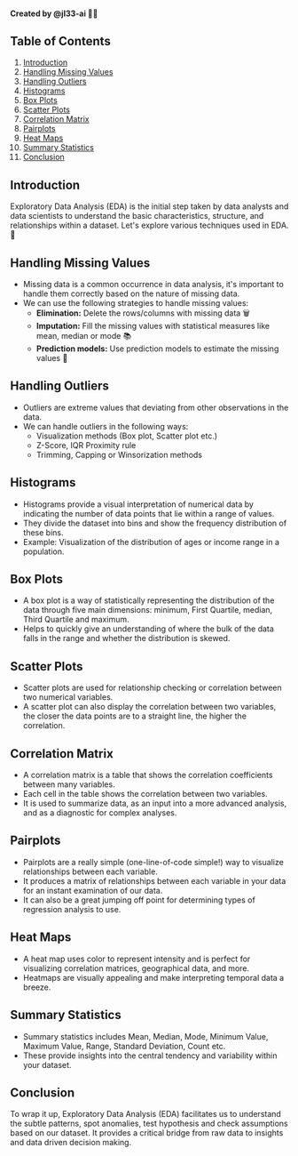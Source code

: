#### Created by @jl33-ai 👦🏻

## Table of Contents

1. [Introduction](#intro)
2. [Handling Missing Values](#missing-values)
3. [Handling Outliers](#outliers)
4. [Histograms](#histograms)
5. [Box Plots](#boxplots)
6. [Scatter Plots](#scatter-plots)
7. [Correlation Matrix](#correlation-matrix)
8. [Pairplots](#pairplots)
9. [Heat Maps](#heatmap)
10. [Summary Statistics](#summary-stats)
11. [Conclusion](#conclusion)

<a name="intro"></a>
## Introduction

Exploratory Data Analysis (EDA) is the initial step taken by data analysts and data scientists to understand the basic characteristics, structure, and relationships within a dataset.  Let's explore various techniques used in EDA. 🚀

<a name="missing-values"></a>
## Handling Missing Values

- Missing data is a common occurrence in data analysis, it's important to handle them correctly based on the nature of missing data.
- We can use the following strategies to handle missing values:
   - **Elimination:** Delete the rows/columns with missing data 🗑
   - **Imputation:** Fill the missing values with statistical measures like mean, median or mode 📚
   - **Prediction models:** Use prediction models to estimate the missing values 🧠

<a name="outliers"></a>
## Handling Outliers

- Outliers are extreme values that deviating from other observations in the data.
- We can handle outliers in the following ways:
  - Visualization methods (Box plot, Scatter plot etc.)
  - Z-Score, IQR Proximity rule
  - Trimming, Capping or Winsorization methods 

<a name="histograms"></a>
## Histograms 

- Histograms provide a visual interpretation of numerical data by indicating the number of data points that lie within a range of values.
- They divide the dataset into bins and show the frequency distribution of these bins.
- Example: Visualization of the distribution of ages or income range in a population.

<a name="boxplots"></a>
## Box Plots

- A box plot is a way of statistically representing the distribution of the data through five main dimensions: minimum, First Quartile, median, Third Quartile and maximum.
- Helps to quickly give an understanding of where the bulk of the data falls in the range and whether the distribution is skewed.

<a name="scatter-plots"></a>
## Scatter Plots

- Scatter plots are used for relationship checking or correlation between two numerical variables.
- A scatter plot can also display the correlation between two variables, the closer the data points are to a straight line, the higher the correlation.

<a name="correlation-matrix"></a>
## Correlation Matrix

- A correlation matrix is a table that shows the correlation coefficients between many variables.
- Each cell in the table shows the correlation between two variables.
- It is used to summarize data, as an input into a more advanced analysis, and as a diagnostic for complex analyses.

<a name="pairplots"></a>
## Pairplots

- Pairplots are a really simple (one-line-of-code simple!) way to visualize relationships between each variable. 
- It produces a matrix of relationships between each variable in your data for an instant examination of our data.
- It can also be a great jumping off point for determining types of regression analysis to use.

<a name="heatmap"></a>
## Heat Maps

- A heat map uses color to represent intensity and is perfect for visualizing correlation matrices, geographical data, and more.
- Heatmaps are visually appealing and make interpreting temporal data a breeze.

<a name="summary-stats"></a>
## Summary Statistics

- Summary statistics includes Mean, Median, Mode, Minimum Value, Maximum Value, Range, Standard Deviation, Count etc.
- These provide insights into the central tendency and variability within your dataset.

<a name="conclusion"></a>
## Conclusion

To wrap it up, Exploratory Data Analysis (EDA) facilitates us to understand the subtle patterns, spot anomalies, test hypothesis and check assumptions based on our dataset. It provides a critical bridge from raw data to insights and data driven decision making.

